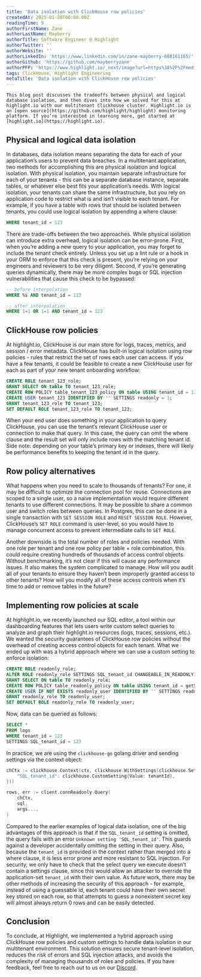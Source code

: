 ```yaml
---
title: 'Data isolation with ClickHouse row policies'
createdAt: 2025-01-28T00:00:00Z
readingTime: 9
authorFirstName: Zane
authorLastName: Mayberry
authorTitle: Software Engineer @ Highlight 
authorTwitter: ''
authorWebsite: ''
authorLinkedIn: 'https://www.linkedin.com/in/zane-mayberry-688161165/'
authorGithub: 'https://github.com/mayberryzane'
authorPFP: 'https://www.highlight.io/_next/image?url=https%3A%2F%2Fmedia.graphassets.com%2FvrMpBimsRzOGGJSWWppg&w=1920&q=75'
tags: ClickHouse, Highlight Engineering
metaTitle: 'Data isolation with ClickHouse row policies'
---
```


```hint
This blog post discusses the tradeoffs between physical and logical database isolation, and then dives into how we solved for this at highlight.io with our multitenant Clickhouse cluster. Highlight.io is an [open source](https://github.com/highlight/highlight) monitoring platform. If you’re interested in learning more, get started at [highlight.io](https://highlight.io).
```

## Physical and logical data isolation

In databases, data isolation means separating the data for each of your application’s users to prevent data breaches. In a multitenant application, two methods for accomplishing this are physical isolation and logical isolation. With physical isolation, you maintain separate infrastructure for each of your tenants - this can be a separate database instance, separate tables, or whatever else best fits your application’s needs. With logical isolation, your tenants can share the same infrastructure, but you rely on application code to restrict what is and isn’t visible to each tenant. For example, if you have a table with rows that should be isolated between tenants, you could use logical isolation by appending a where clause:

```sql
WHERE tenant_id = 123
```

There are trade-offs between the two approaches. While physical isolation can introduce extra overhead, logical isolation can be error-prone. First, when you’re adding a new query to your application, you may forget to include the tenant check entirely. Unless you set up a lint rule or a hook in your ORM to enforce that this check is present, you’re relying on your engineers and reviewers to be very diligent. Second, if you’re generating queries dynamically, there may be more complex bugs or SQL injection vulnerabilities that cause this check to be bypassed:

```sql
-- before interpolation
WHERE %s AND tenant_id = 123

-- after interpolation
WHERE 1=1 OR 1=1 AND tenant_id = 123
```

## ClickHouse row policies

At highlight.io, ClickHouse is our main store for logs, traces, metrics, and session / error metadata. ClickHouse has built-in logical isolation using row policies - rules that restrict the set of rows each user can access. If you have a few tenants, it could be feasible to create a new ClickHouse user for each as part of your new tenant onboarding workflow:

```sql
CREATE ROLE tenant_123_role;
GRANT SELECT ON table TO tenant_123_role;
CREATE ROW POLICY table_tenant_123_policy ON table USING tenant_id = 123 TO tenant_123_role;
CREATE USER tenant_123 IDENTIFIED BY '' SETTINGS readonly = 1;
GRANT tenant_123_role TO tenant_123;
SET DEFAULT ROLE tenant_123_role TO tenant_123;
```

When your end user does something in your application to query ClickHouse, you can use the tenant’s relevant ClickHouse user or connection to make that query. In this case, the query can omit the where clause and the result set will only include rows with the matching tenant id. Side note: depending on your table’s primary key or indexes, there will likely be performance benefits to keeping the tenant id in the query.

## Row policy alternatives

What happens when you need to scale to thousands of tenants? For one, it may be difficult to optimize the connection pool for reuse. Connections are scoped to a single user, so a naive implementation would require different tenants to use different connections. It may be possible to share a common user and switch roles between queries. In Postgres, this can be done in a single transaction with `SET SESSION ROLE` and `RESET SESSION ROLE`. However, ClickHouse’s `SET ROLE` command is user-level, so you would have to manage concurrent access to prevent intermediate calls to `SET ROLE`.

Another downside is the total number of roles and policies needed. With one role per tenant and one row policy per table + role combination, this could require creating hundreds of thousands of access control objects. Without benchmarking, it’s not clear if this will cause any performance issues. It also makes the system complicated to manage. How will you audit all of your tenants to ensure they haven’t been improperly granted access to other tenants? How will you modify all of these access controls when it’s time to add or remove tables in the future?

## Implementing row policies at scale

At highlight.io, we recently launched our SQL editor, a tool within our dashboarding features that lets users write custom select queries to analyze and graph their highlight.io resources (logs, traces, sessions, etc.). We wanted the security guarantees of ClickHouse row policies without the overhead of creating access control objects for each tenant. What we ended up with was a hybrid approach where we can use a custom setting to enforce isolation:

```sql
CREATE ROLE readonly_role;
ALTER ROLE readonly_role SETTINGS SQL_tenant_id CHANGEABLE_IN_READONLY;
GRANT SELECT ON table TO readonly_role;
CREATE ROW POLICY table_readonly_policy ON table USING tenant_id = getSetting('SQL_tenant_id') TO readonly_role;
CREATE USER IF NOT EXISTS readonly_user IDENTIFIED BY '' SETTINGS readonly = 1;
GRANT readonly_role TO readonly_user;
SET DEFAULT ROLE readonly_role TO readonly_user;
```

Now, data can be queried as follows:

```sql
SELECT *
FROM logs
WHERE tenant_id = 123
SETTINGS SQL_tenant_id = 123
```

In practice, we are using the `clickhouse-go` golang driver and sending settings via the context object:

```go
chCtx := clickhouse.Context(ctx, clickhouse.WithSettings(clickhouse.Settings{
	"SQL_tenant_id": clickhouse.CustomSetting{Value: tenantId},
}))

rows, err := client.connReadonly.Query(
	chCtx,
	sql,
	args...,
)
```

Compared to the earlier examples of logical data isolation, one of the big advantages of this approach is that if the `SQL_tenant_id` setting is omitted, the query fails with an error `Unknown setting 'SQL_tenant_id'`. This guards against a developer accidentally omitting the setting in their query. Also, because the `tenant_id` is provided in the context rather than merged into a where clause, it is less error prone and more resistant to SQL injection. For security, we only have to check that the select query we execute doesn’t contain a settings clause, since this would allow an attacker to override the application-set `tenant_id` with their own value. As future work, there may be other methods of increasing the security of this approach - for example, instead of using a guessable id, each tenant could have their own secret key stored on each row, so that attempts to guess a nonexistent secret key will almost always return 0 rows and can be easily detected.

## Conclusion

To conclude, at Highlight, we implemented a hybrid approach using ClickHouse row policies and custom settings to handle data isolation in our multitenant environment. This solution ensures secure tenant-level isolation, reduces the risk of errors and SQL injection attacks, and avoids the complexity of managing thousands of roles and policies. If you have feedback, feel free to reach out to us on our [Discord](https://discord.gg/yxaXEAqgwN).
